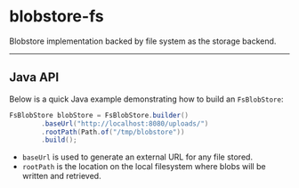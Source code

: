 # blobstore-fs

Blobstore implementation backed by file system as the storage backend.

---

## Java API

Below is a quick Java example demonstrating how to build an `FsBlobStore`:

```java
FsBlobStore blobStore = FsBlobStore.builder()
        .baseUrl("http://localhost:8080/uploads/")
        .rootPath(Path.of("/tmp/blobstore"))
        .build();
```

- `baseUrl` is used to generate an external URL for any file stored.
- `rootPath` is the location on the local filesystem where blobs will be written and retrieved.


